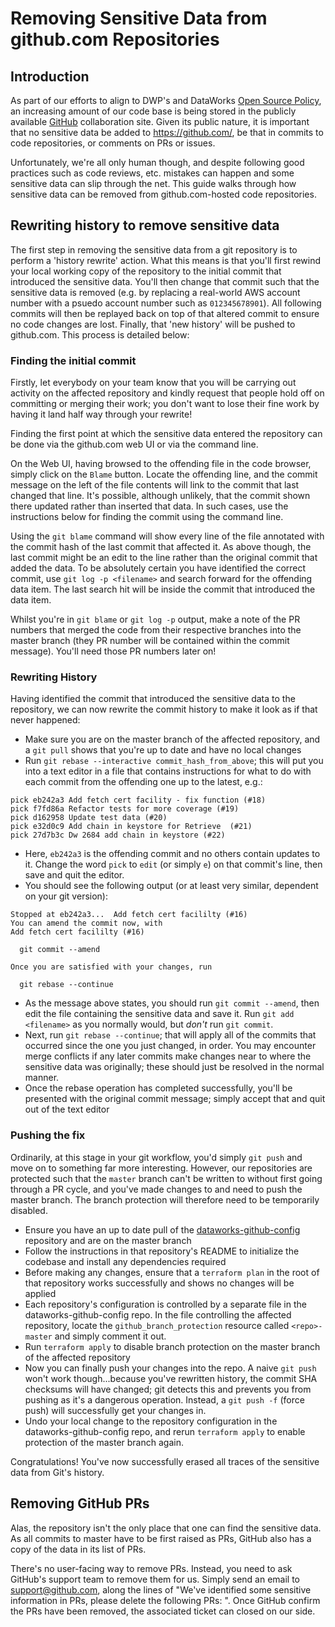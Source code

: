 # Removing Sensitive Data from github.com Repositories

## Introduction

As part of our efforts to align to DWP's and DataWorks [Open Source Policy](https://github.com/dwp/dataworks-open-source-policy), an increasing amount of our code base is being stored in the publicly available [GitHub](https://github.com/) collaboration site.  Given its public nature, it is important that no sensitive data be added to https://github.com/, be that in commits to code repositories, or comments on PRs or issues.

Unfortunately, we're all only human though, and despite following good practices such as code reviews, etc. mistakes can happen and some sensitive data can slip through the net.  This guide walks through how sensitive data can be removed from github.com-hosted code repositories.

## Rewriting history to remove sensitive data

The first step in removing the sensitive data from a git repository is to perform a 'history rewrite' action. What this means is that you'll first rewind your local working copy of the repository to the initial commit that introduced the sensitive data. You'll then change that commit such that the sensitive data is removed (e.g. by replacing a real-world AWS account number with a psuedo account number such as `012345678901`). All following commits will then be replayed back on top of that altered commit to ensure no code changes are lost. Finally, that  'new history' will be pushed to github.com. This process is detailed below:

### Finding the initial commit

Firstly, let everybody on your team know that you will be carrying out activity on the affected repository and kindly request that people hold off on committing or merging their work; you don't want to lose their fine work by having it land half way through your rewrite!

Finding the first point at which the sensitive data entered the repository can be done via the github.com web UI or via the command line.

On the Web UI, having browsed to the offending file in the code browser, simply click on the `Blame` button.  Locate the offending line, and the commit message on the left of the file contents will link to the commit that last changed that line. It's possible, although unlikely, that the commit shown there updated rather than inserted that data. In such cases, use the instructions below for finding the commit using the command line.

Using the `git blame` command will show every line of the file annotated with the commit hash of the last commit that affected it. As above though, the last commit might be an edit to the line rather than the original commit that added the data.  To be absolutely certain you have identified the correct commit, use `git log -p <filename>`  and search forward for the offending data item.  The last search hit will be inside the commit that introduced the data item.

Whilst you're in `git blame` or `git log -p` output, make a note of the PR numbers that merged the code from their respective branches into the master branch (they PR number will be contained within the commit message).  You'll need those PR numbers later on!

### Rewriting History

Having identified the commit that introduced the sensitive data to the repository, we can now rewrite the commit history to make it look as if that never happened:

* Make sure you are on the master branch of the affected repository, and a `git pull` shows that you're up to date and have no local changes
* Run `git rebase --interactive commit_hash_from_above`; this will put you into a text editor in a file that contains instructions for what to do with each commit from the offending one up to the latest, e.g.:

```
pick eb242a3 Add fetch cert facility - fix function (#18)
pick f7fd86a Refactor tests for more coverage (#19)
pick d162958 Update test data (#20)
pick e32d0c9 Add chain in keystore for Retrieve  (#21)
pick 27d7b3c Dw 2684 add chain in keystore (#22)
```
* Here, `eb242a3` is the offending commit and no others contain updates to it.  Change the word `pick` to `edit` (or simply `e`) on that commit's line, then save and quit the editor.
* You should see the following output (or at least very similar, dependent on your git version):
```
Stopped at eb242a3...  Add fetch cert facililty (#16)
You can amend the commit now, with
Add fetch cert facililty (#16)

  git commit --amend

Once you are satisfied with your changes, run

  git rebase --continue
```
* As the message above states, you should run `git commit --amend`, then edit the file containing the sensitive data and save it. Run `git add <filename>` as you normally would, but *don't* run `git commit`.
* Next, run `git rebase --continue`; that will apply all of the commits that occurred since the one you just changed, in order.  You may encounter merge conflicts if any later commits make changes near to where the sensitive data was originally; these should just be resolved in the normal manner.
* Once the rebase operation has completed successfully, you'll be presented with the original commit message; simply accept that and quit out of the text editor

### Pushing the fix

Ordinarily, at this stage in your git workflow, you'd simply `git push` and move on to something far more interesting.  However, our repositories are protected such that the `master` branch can't be written to without first going through a PR cycle, and you've made changes to and need to push the master branch. The branch protection will therefore need to be temporarily disabled.

* Ensure you have an up to date pull of the [dataworks-github-config](https://github.com/dwp/dataworks-github-config) repository and are on the master branch
* Follow the instructions in that repository's README to initialize the codebase and install any dependencies required
* Before making any changes, ensure that a `terraform plan` in the root of that repository works successfully and shows no changes will be applied
* Each repository's configuration is controlled by a separate file in the dataworks-github-config repo.  In the file controlling the affected repository, locate the `github_branch_protection` resource called `<repo>-master` and simply comment it out.
* Run `terraform apply` to disable branch protection on the master branch of the affected repository
* Now you can finally push your changes into the repo.  A naive `git push` won't work though...because you've rewritten history, the commit SHA checksums will have changed; git detects this and prevents you from pushing as it's a dangerous operation.  Instead, a `git push -f` (force push) will successfully get your changes in.
* Undo your local change to the repository configuration in the dataworks-github-config repo, and rerun `terraform apply` to enable protection of the master branch again.

Congratulations! You've now successfully erased all traces of the sensitive data from Git's history.

## Removing GitHub PRs

Alas, the repository isn't the only place that one can find the sensitive data.  As all commits to master have to be first raised as PRs, GitHub also has a copy of the data in its list of PRs.

There's no user-facing way to remove PRs. Instead, you need to ask GitHub's support team to remove them for us. Simply send an email to support@github.com, along the lines of "We've identified some sensitive information in PRs, please delete the following PRs: <urls>".  Once GitHub confirm the PRs have been removed, the associated ticket can closed on our side.
